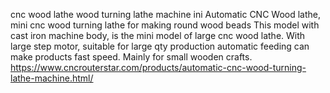 cnc wood lathe
wood turning lathe machine
ini Automatic CNC Wood lathe, mini cnc wood turning lathe for making round wood beads
This model with cast iron machine body, is the mini model of large cnc wood lathe.
With large step motor, suitable for large qty production
automatic feeding can make products fast speed.
Mainly for small wooden crafts.
https://www.cncrouterstar.com/products/automatic-cnc-wood-turning-lathe-machine.html/
